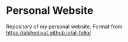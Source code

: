 # Personal Website

Repository of my personal website. Format from https://alshedivat.github.io/al-folio/
